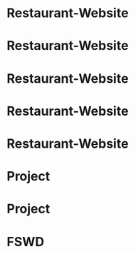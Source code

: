 # Restaurant-Website
# Restaurant-Website
# Restaurant-Website
# Restaurant-Website
# Restaurant-Website
# Project
# Project
# FSWD
